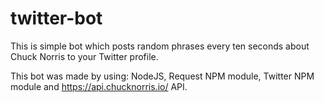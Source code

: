 # twitter-bot

This is simple bot which posts random phrases every ten seconds about Chuck Norris to your Twitter profile. 

This bot was made by using: NodeJS, Request NPM module, Twitter NPM module and https://api.chucknorris.io/ API.
